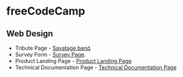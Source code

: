 # freeCodeCamp

## Web Design

- Tribute Page - [Savatage band](https://bogdannitica99.github.io/freeCodeCamp/Web%20Design/Tribute%20Page/).
- Survey Form - [Survey Page](https://bogdannitica99.github.io/freeCodeCamp/Web%20Design/Survey%20Form/).
- Product Landing Page - [Product Landing Page](https://bogdannitica99.github.io/freeCodeCamp/Web%20Design/Product%20Landing%20Page/)
- Technical Documentation Page - [Technical Documentation Page](https://bogdannitica99.github.io/freeCodeCamp/Web%20Design/Technical%20Documentation%20Page/)
